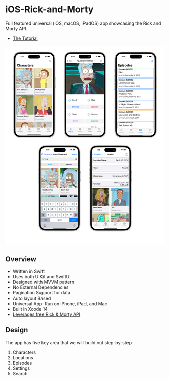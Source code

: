 # iOS-Rick-and-Morty

Full featured universal (iOS, macOS, iPadOS) app showcasing the Rick and Morty API.

- [The Tutorial](https://www.youtube.com/playlist?list=PL5PR3UyfTWvdl4Ya_2veOB6TM16FXuv4y)

![Rick & Morty App: iOS Academy](https://raw.githubusercontent.com/AfrazCodes/RickAndMortyiOSApp/main/cover.png)

## Overview
- Written in Swift
- Uses both UIKit and SwiftUI
- Designed with MVVM pattern
- No External Dependencies
- Pagination Support for data
- Auto layout Based
- Universal App: Run on iPhone, iPad, and Mac
- Built in Xcode 14
- [Leverages free Rick & Morty API](https://rickandmortyapi.com/)

## Design

The app has five key area that we will build out step-by-step

1. Characters
2. Locations
3. Episodes
4. Settings
5. Search
